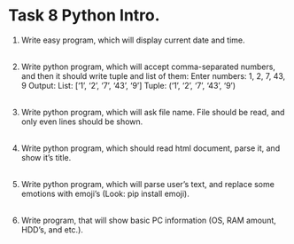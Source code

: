 # Task 8 Python Intro.

1. Write easy program, which will display current date and time.<br/><br/>

2. Write python program, which will accept comma-separated numbers, and then it
   should write tuple and list of them:
   Enter numbers: 1, 2, 7, 43, 9
   Output:
   List: [‘1’, ‘2’, ‘7’, ‘43’, ‘9’]
   Tuple: (‘1’, ‘2’, ‘7’, ‘43’, ‘9’)<br/><br/>
3. Write python program, which will ask file name. File should be read, and only even
   lines should be shown.<br/><br/>
4. Write python program, which should read html document, parse it, and show it’s
   title.<br/><br/>
5. Write python program, which will parse user’s text, and replace some emotions with
   emoji’s (Look: pip install emoji).<br/><br/>
6. Write program, that will show basic PC information (OS, RAM amount, HDD’s, and
   etc.).<br/><br/>
   <br/>